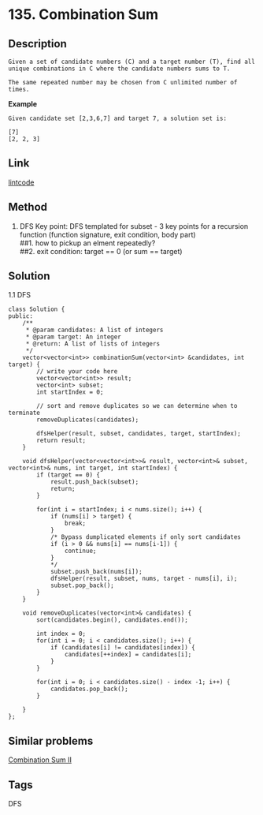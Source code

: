 # 135. Combination Sum

## Description
~~~
Given a set of candidate numbers (C) and a target number (T), find all unique combinations in C where the candidate numbers sums to T.

The same repeated number may be chosen from C unlimited number of times.
~~~

**Example**
```
Given candidate set [2,3,6,7] and target 7, a solution set is:

[7]
[2, 2, 3]

```

## Link
[lintcode](https://lintcode.com/problem/combination-sum/)

## Method
1. DFS 
Key point: DFS templated for subset - 3 key points for a recursion function (function signature, exit condition, body part)  
##1. how to pickup an elment repeatedly?   
##2. exit condition: target == 0 (or sum == target)


## Solution
1.1 DFS
~~~
class Solution {
public:
    /**
     * @param candidates: A list of integers
     * @param target: An integer
     * @return: A list of lists of integers
     */
    vector<vector<int>> combinationSum(vector<int> &candidates, int target) {
        // write your code here
        vector<vector<int>> result;
        vector<int> subset;
        int startIndex = 0;

        // sort and remove duplicates so we can determine when to terminate 
        removeDuplicates(candidates);

        dfsHelper(result, subset, candidates, target, startIndex);        
        return result;
    }
    
    void dfsHelper(vector<vector<int>>& result, vector<int>& subset, vector<int>& nums, int target, int startIndex) {
        if (target == 0) {
            result.push_back(subset);
            return;
        }

        for(int i = startIndex; i < nums.size(); i++) {
            if (nums[i] > target) {
                break;
            }
            /* Bypass dumplicated elements if only sort candidates
            if (i > 0 && nums[i] == nums[i-1]) {
                continue;
            }
            */
            subset.push_back(nums[i]);
            dfsHelper(result, subset, nums, target - nums[i], i);
            subset.pop_back();
        }
    }

    void removeDuplicates(vector<int>& candidates) {
        sort(candidates.begin(), candidates.end());
        
        int index = 0;
        for(int i = 0; i < candidates.size(); i++) {
            if (candidates[i] != candidates[index]) {
                candidates[++index] = candidates[i];
            }
        }
        
        for(int i = 0; i < candidates.size() - index -1; i++) {
            candidates.pop_back();
        }
        
    }
};

~~~

## Similar problems
[Combination Sum II](https://lintcode.com/problem/combination-sum-ii)

## Tags
DFS 
